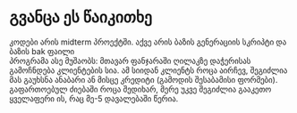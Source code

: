 <h1>გვანცა ეს წაიკითხე</h1>

<p>
კოდები არის midterm პროექტში. აქვე არის ბაზის გენერაციის სკრიპტი და ბაზის bak ფაილი <br>
    პროგრამა ასე მუშაობს: მთავარ ფანჯარაში ღილაკზე დაჭერისას გამოჩნდება კლიენტების სია. ამ სიიდან კლიენტს როცა აირჩევ, შეგიძლია მას გაუხსნა ანაბარი ან მისცე კრედიტი (გამოდის შესაბამისი ფორმები). გაფართოებულ ძიებაში როცა შედიხარ, მერე უკვე შეგიძლია გააკეთო ყველაფერი ის, რაც მე-5 დავალებაში წერია.
</p>